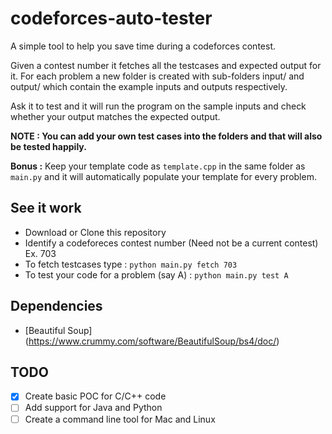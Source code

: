 # codeforces-auto-tester

A simple tool to help you save time during a codeforces contest.

Given a contest number it fetches all the testcases and expected output for it. For each problem a new folder is created with sub-folders input/ and output/ which contain the example inputs and outputs respectively.

Ask it to test and it will run the program on the sample inputs and check whether your output matches the expected output.

**NOTE : You can add your own test cases into the folders and that will also be tested happily.**

**Bonus :** Keep your template code as `template.cpp` in the same folder as `main.py` and it will automatically populate your template for every problem.

## See it work
- Download or Clone this repository
- Identify a codeforeces contest number (Need not be a current contest) Ex. 703
- To fetch testcases type : `python main.py fetch 703`
- To test your code for a problem (say A)  : `python main.py test A`

## Dependencies
- [Beautiful Soup] (https://www.crummy.com/software/BeautifulSoup/bs4/doc/)

## TODO
- [x] Create basic POC for C/C++ code
- [ ] Add support for Java and Python
- [ ] Create a command line tool for Mac and Linux
